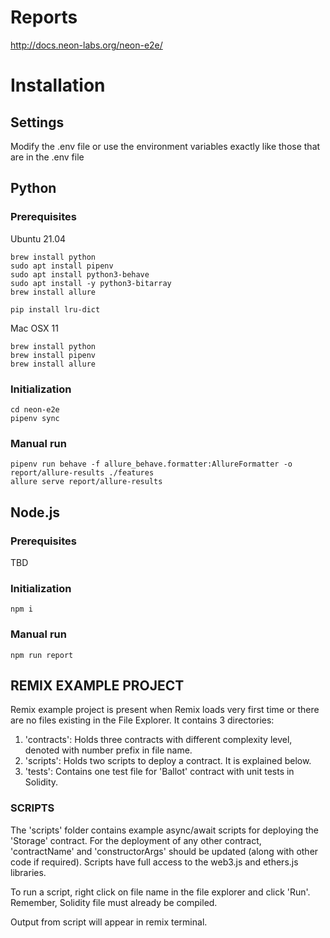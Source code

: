 # Reports
http://docs.neon-labs.org/neon-e2e/

# Installation
## Settings
Modify the .env file or use the environment variables exactly like those that are in the .env file

## Python

### Prerequisites
Ubuntu 21.04
```
brew install python
sudo apt install pipenv
sudo apt install python3-behave
sudo apt install -y python3-bitarray
brew install allure

pip install lru-dict
```
Mac OSX 11
```
brew install python
brew install pipenv
brew install allure
```

### Initialization
```
cd neon-e2e
pipenv sync
```

### Manual run
```
pipenv run behave -f allure_behave.formatter:AllureFormatter -o report/allure-results ./features
allure serve report/allure-results
```

## Node.js

### Prerequisites
TBD

### Initialization
```
npm i
```

### Manual run
```
npm run report
```


## REMIX EXAMPLE PROJECT

Remix example project is present when Remix loads very first time or there are no files existing in the File Explorer. 
It contains 3 directories:

1. 'contracts': Holds three contracts with different complexity level, denoted with number prefix in file name.
2. 'scripts': Holds two scripts to deploy a contract. It is explained below.
3. 'tests': Contains one test file for 'Ballot' contract with unit tests in Solidity.

### SCRIPTS

The 'scripts' folder contains example async/await scripts for deploying the 'Storage' contract.
For the deployment of any other contract, 'contractName' and 'constructorArgs' should be updated (along with other code if required). 
Scripts have full access to the web3.js and ethers.js libraries.

To run a script, right click on file name in the file explorer and click 'Run'. Remember, Solidity file must already be compiled.

Output from script will appear in remix terminal.
